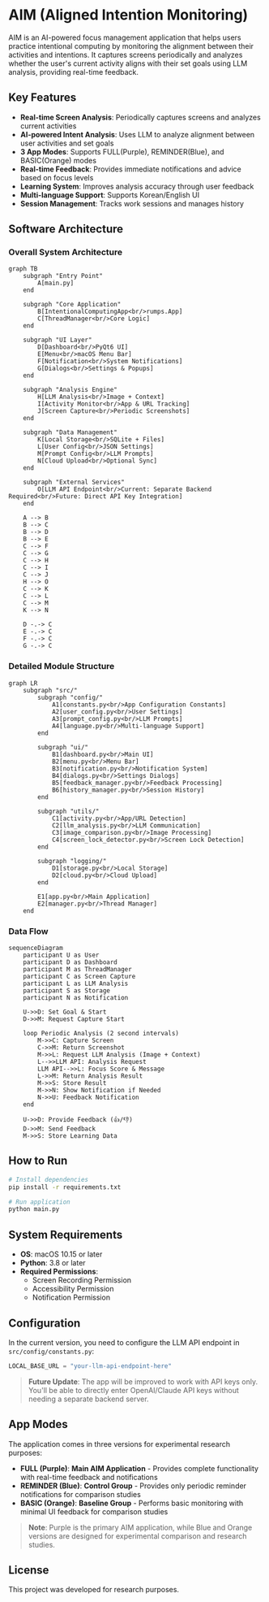 # AIM (Aligned Intention Monitoring)

AIM is an AI-powered focus management application that helps users practice intentional computing by monitoring the alignment between their activities and intentions. It captures screens periodically and analyzes whether the user's current activity aligns with their set goals using LLM analysis, providing real-time feedback.

## Key Features

- **Real-time Screen Analysis**: Periodically captures screens and analyzes current activities
- **AI-powered Intent Analysis**: Uses LLM to analyze alignment between user activities and set goals
- **3 App Modes**: Supports FULL(Purple), REMINDER(Blue), and BASIC(Orange) modes
- **Real-time Feedback**: Provides immediate notifications and advice based on focus levels
- **Learning System**: Improves analysis accuracy through user feedback
- **Multi-language Support**: Supports Korean/English UI
- **Session Management**: Tracks work sessions and manages history

## Software Architecture

### Overall System Architecture

```mermaid
graph TB
    subgraph "Entry Point"
        A[main.py]
    end
    
    subgraph "Core Application"
        B[IntentionalComputingApp<br/>rumps.App]
        C[ThreadManager<br/>Core Logic]
    end
    
    subgraph "UI Layer"
        D[Dashboard<br/>PyQt6 UI]
        E[Menu<br/>macOS Menu Bar]
        F[Notification<br/>System Notifications]
        G[Dialogs<br/>Settings & Popups]
    end
    
    subgraph "Analysis Engine"
        H[LLM Analysis<br/>Image + Context]
        I[Activity Monitor<br/>App & URL Tracking]
        J[Screen Capture<br/>Periodic Screenshots]
    end
    
    subgraph "Data Management"
        K[Local Storage<br/>SQLite + Files]
        L[User Config<br/>JSON Settings]
        M[Prompt Config<br/>LLM Prompts]
        N[Cloud Upload<br/>Optional Sync]
    end
    
    subgraph "External Services"
        O[LLM API Endpoint<br/>Current: Separate Backend Required<br/>Future: Direct API Key Integration]
    end
    
    A --> B
    B --> C
    B --> D
    B --> E
    C --> F
    C --> G
    C --> H
    C --> I
    C --> J
    H --> O
    C --> K
    C --> L
    C --> M
    K --> N
    
    D -.-> C
    E -.-> C
    F -.-> C
    G -.-> C
```

### Detailed Module Structure

```mermaid
graph LR
    subgraph "src/"
        subgraph "config/"
            A1[constants.py<br/>App Configuration Constants]
            A2[user_config.py<br/>User Settings]
            A3[prompt_config.py<br/>LLM Prompts]
            A4[language.py<br/>Multi-language Support]
        end
        
        subgraph "ui/"
            B1[dashboard.py<br/>Main UI]
            B2[menu.py<br/>Menu Bar]
            B3[notification.py<br/>Notification System]
            B4[dialogs.py<br/>Settings Dialogs]
            B5[feedback_manager.py<br/>Feedback Processing]
            B6[history_manager.py<br/>Session History]
        end
        
        subgraph "utils/"
            C1[activity.py<br/>App/URL Detection]
            C2[llm_analysis.py<br/>LLM Communication]
            C3[image_comparison.py<br/>Image Processing]
            C4[screen_lock_detector.py<br/>Screen Lock Detection]
        end
        
        subgraph "logging/"
            D1[storage.py<br/>Local Storage]
            D2[cloud.py<br/>Cloud Upload]
        end
        
        E1[app.py<br/>Main Application]
        E2[manager.py<br/>Thread Manager]
    end
```

### Data Flow

```mermaid
sequenceDiagram
    participant U as User
    participant D as Dashboard
    participant M as ThreadManager
    participant C as Screen Capture
    participant L as LLM Analysis
    participant S as Storage
    participant N as Notification
    
    U->>D: Set Goal & Start
    D->>M: Request Capture Start
    
    loop Periodic Analysis (2 second intervals)
        M->>C: Capture Screen
        C->>M: Return Screenshot
        M->>L: Request LLM Analysis (Image + Context)
        L-->>LLM API: Analysis Request
        LLM API-->>L: Focus Score & Message
        L->>M: Return Analysis Result
        M->>S: Store Result
        M->>N: Show Notification if Needed
        N->>U: Feedback Notification
    end
    
    U->>D: Provide Feedback (👍/👎)
    D->>M: Send Feedback
    M->>S: Store Learning Data
```

## How to Run

```bash
# Install dependencies
pip install -r requirements.txt

# Run application
python main.py
```

## System Requirements

- **OS**: macOS 10.15 or later
- **Python**: 3.8 or later
- **Required Permissions**: 
  - Screen Recording Permission
  - Accessibility Permission
  - Notification Permission

## Configuration

In the current version, you need to configure the LLM API endpoint in `src/config/constants.py`:

```python
LOCAL_BASE_URL = "your-llm-api-endpoint-here"
```

> **Future Update**: The app will be improved to work with API keys only. You'll be able to directly enter OpenAI/Claude API keys without needing a separate backend server.

## App Modes

The application comes in three versions for experimental research purposes:

- **FULL (Purple)**: **Main AIM Application** - Provides complete functionality with real-time feedback and notifications
- **REMINDER (Blue)**: **Control Group** - Provides only periodic reminder notifications for comparison studies
- **BASIC (Orange)**: **Baseline Group** - Performs basic monitoring with minimal UI feedback for comparison studies

> **Note**: Purple is the primary AIM application, while Blue and Orange versions are designed for experimental comparison and research studies.

## License

This project was developed for research purposes.
